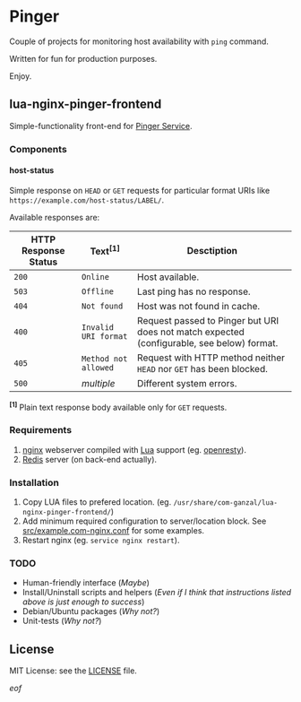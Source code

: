 Pinger
======

Couple of projects for monitoring host availability with `ping` command.

Written for fun for production purposes.

Enjoy.


lua-nginx-pinger-frontend
-------------------------

Simple-functionality front-end for [Pinger Service](https://github.com/ganzal/php-pinger-service).


### Components


#### host-status

Simple response on `HEAD` or `GET` requests for particular format URIs like
`https://example.com/host-status/LABEL/`.

Available responses are:

|HTTP Response Status|Text<sup>[1]</sup>|Desctiption|
|-----|-----|-----|
|`200`|`Online`|Host available.|
|`503`|`Offline`|Last ping has no response.|
|`404`|`Not found`|Host was not found in cache.|
|`400`|`Invalid URI format`|Request passed to Pinger but URI does not match expected (configurable, see below) format.|
|`405`|`Method not allowed`|Request with HTTP method neither `HEAD` nor `GET` has been blocked.|
|`500`|*multiple*|Different system errors.|

<sup>**[1]**</sup> Plain text response body available only for `GET` requests.


### Requirements

1. [nginx](http://nginx.org/) webserver compiled with [Lua](http://www.lua.org/) support (eg. [openresty](http://openresty.org/)).
2. [Redis](https://redis.io/) server (on back-end actually).


### Installation

1. Copy LUA files to prefered location.
(eg. `/usr/share/com-ganzal/lua-nginx-pinger-frontend/`)
2. Add minimum required configuration to server/location block.
See [src/example.com-nginx.conf](src/example.com-nginx.conf) for some examples.
3. Restart nginx (eg. `service nginx restart`).


### TODO

* Human-friendly interface (*Maybe*)
* Install/Uninstall scripts and helpers (*Even if I think that instructions listed above is just enough to success*)
* Debian/Ubuntu packages (*Why not?*)
* Unit-tests (*Why not?*)


## License

MIT License: see the [LICENSE](LICENSE) file.

*eof*
